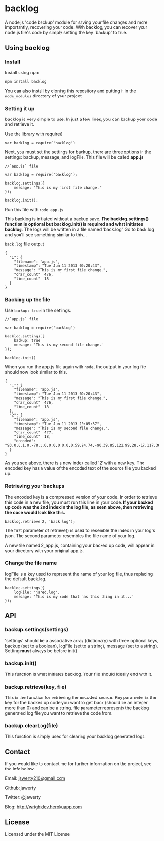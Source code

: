 # backlog
A node.js 'code backup' module for saving your file changes and more importantly, recovering your code. With backlog, you can recover your node.js file's code by simply setting the key 'backup' to true.

## Using backlog
### Install
Install using npm
```
npm install backlog
```

You can also install by cloning this repository and putting it in the `node_modules` directory of your project.

### Setting it up
backlog is very simple to use. In just a few lines, you can backup your code and retrieve it.

Use the library with require()
```
var backlog = require('backlog')
```

Next, you must set the settings for backup, there are three options in the settings: backup, message, and logFile. This file will be called **app.js**

```
//`app.js` file

var backlog = require('backlog');

backlog.settings({
	message: 'This is my first file change.'
});

backlog.init();
```
Run this file with `node app.js`

This backlog is initiated without a backup save. **The backlog.settings() function is optional but backlog.init() is required and what initiates backlog**. The logs will be written in a file named 'back.log'. Go to back.log and you'll see something similar to this...

`back.log` file output 
```
{
  "1": {
    "filename": "app.js",
    "timestamp": "Tue Jun 11 2013 09:20:43",
    "message": "This is my first file change.",
    "char_count": 476,
    "line_count": 18
  }
}
```

### Backing up the file
Use `backup: true` in the settings.
```
//`app.js` file

var backlog = require('backlog')

backlog.settings({
	backup: true,
	message: 'This is my second file change.'
});

backlog.init()
```

When you run the app.js file again with `node`, the output in your log file should now look similar to this.

```
{
  "1": {
    "filename": "app.js",
    "timestamp": "Tue Jun 11 2013 09:20:43",
    "message": "This is my first file change.",
    "char_count": 476,
    "line_count": 18
  },
  "2": {
    "filename": "app.js",
    "timestamp": "Tue Jun 11 2013 10:05:37",
    "message": "This is my second file change.",
    "char_count": 477,
    "line_count": 18,
    "encoded": "93,0,0,1,0,-78,1,0,0,0,0,0,0,0,59,24,74,-90,39,85,122,99,28,-17,117,36,-123,91,8,119,-72,84,-96,-58,80,10,21,39,-19,46,-73,103,-46,-78,-25,-126,7,-66,24,13,-114,80,66,-29,-115,-47,117,34,-31,-45,-100,-114,45,-1,-46,-61,121,93,-109,-91,106,27,-7,-52,116,-63,124,-99,-117,47,62,-40,-109,109,67,-94,97,-88,121,-19,1,97,-115,-58,47,103,69,-72,121,80,-41,-53,50,6,1,-61,83,76,102,-67,-108,109,-85,10,-81,-81,99,-34,87,2,-12,13,56,-63,61,-88,-6,115,-94,-51,65,17,-40,2,100,-118,-107,-39,61,37,-88,-58,6,84,-105,29,-36,-100,-63,108,-90,71,-96,-22,94,-102,-104,-95,-4,95,33,59,-6,-82,52,-14,102,12,94,73,-37,-81,85,65,-2,-113,-105,22,54,49,-26,-81,51,-29,-126,-51,10,127,-4,-83,-18,104,83,-10,-35,58,68,-89,10,-89,28,22,30,-53,-124,112,18,37,32,35,86,-63,-114,14,3,120,11,1,37,-48,-121,-61,87,-57,-43,40,-77,73,48,81,16,-46,-124,-48,-101,-65,-47,-123,2,-52,-88,-72,-25,89,83,-99,-101,-102,102,39,-42,-119,-108,54,39,96,113,-19,106,-107,-27,-91,-8,-74,17,-30,-119,6,65,-33,-44,74,125,-67,79,50,-30,100,-83,103,88,-25,19,-10,-103,90,59,-1,89,34,-24,-8,-43,89,-96,-26,-6,61,113,90,57,12,125,13,-20,-34,112,-4,85,43,-122,121,125,52,-91,12,-111,-121,-81,-1,-54,77,-104,0"
  }
}
```

As you see above, there is a new index called '2' with a new key. The encoded key has a value of the encoded text of the source file you backed up.

### Retrieving your backups
The encoded key is a compressed version of your code. In order to retrieve this code in a new file, you must run this line in your code. **If your backed up code was the 2nd index in the log file, as seen above, then retrieving the code would look like this.**
```
backlog.retrieve(2, 'back.log');
```

The first parameter of retrieve() is used to resemble the index in your log's json. The second parameter resembles the file name of your log.

A new file named 2_app.js, containing your backed up code, will appear in your directory with your original app.js. 

### Change the file name
logFile is a key used to represent the name of your log file, thus replacing the default back.log.
```
backlog.settings({
	logFile: 'jared.log',
	message: 'This is my code that has this thing in it...'
});
```


## API
### backup.settings(settings)
'settings' should be a associative array (dictionary) with three optional keys, backup (set to a boolean), logFile (set to a string), message (set to a string). Setting **must** always be before init()

### backup.init()
This function is what initiates backlog. Your file should ideally end with it.

### backup.retrieve(key, file)
This is the function for retrieving the encoded source. Key parameter is the key for the backed up code you want to get back (should be an integer more than 0) and can be a string. file parameter represents the backlog generated log file you want to retrieve the code from.

### backup.clearLog(file)
This function is simply used for clearing your backlog generated logs.

## Contact
If you would like to contact me for further information on the project, see the info below.

Email: jawerty210@gmail.com

Github: jawerty

Twitter: @jawerty

Blog: <http://wrightdev.herokuapp.com>

## License
Licensed under the MIT License
